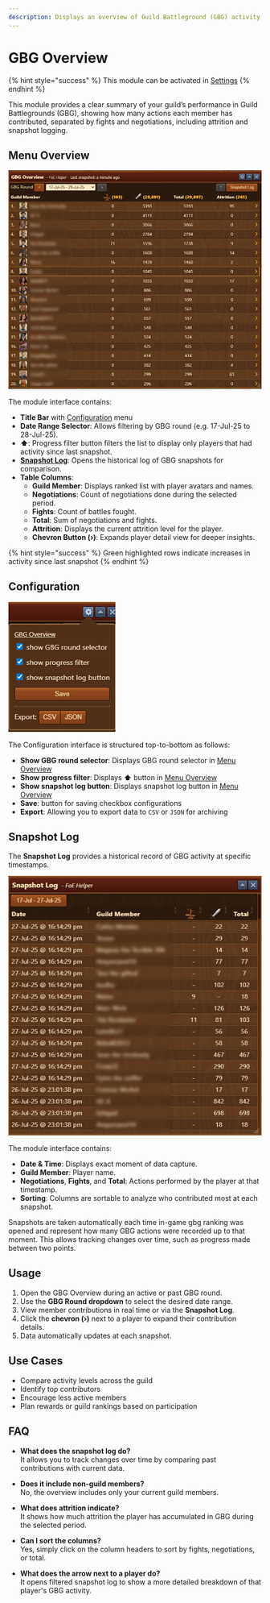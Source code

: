 ```yaml
---
description: Displays an overview of Guild Battleground (GBG) activity for each guild member, including fights, negotiations, total actions, and attrition rate.
---
```


# GBG Overview

{% hint style="success" %}
This module can be activated in [Settings](/en/module/settings/README.md#pop-ups-tab)
{% endhint %}

This module provides a clear summary of your guild’s performance in Guild Battlegrounds (GBG), showing how many actions each member has contributed, separated by fights and negotiations, including attrition and snapshot logging.

## Menu Overview

![Menu Overview](./.images/menu-structure.png)

The module interface contains:

- **Title Bar** with [Configuration](#configuration) menu
- **Date Range Selector**: Allows filtering by GBG round (e.g. 17-Jul-25 to 28-Jul-25).
- **⬆**: Progress filter button filters the list to display only players that had activity since last snapshot.
- [**Snapshot Log**](#snapshot-log): Opens the historical log of GBG snapshots for comparison.
- **Table Columns**:
  - **Guild Member**: Displays ranked list with player avatars and names.
  - **Negotiations**: Count of negotiations done during the selected period.
  - **Fights**: Count of battles fought.
  - **Total**: Sum of negotiations and fights.
  - **Attrition**: Displays the current attrition level for the player.
  - **Chevron Button (›)**: Expands player detail view for deeper insights.

{% hint style="success" %}
Green highlighted rows indicate increases in activity since last snapshot
{% endhint %}

## Configuration

![Configuration](./.images/menu-config.png)

The Configuration interface is structured top-to-bottom as follows:
- **Show GBG round selector**: Displays GBG round selector in [Menu Overview](#menu-overview)
- **Show progress filter**: Displays **⬆** button in [Menu Overview](#menu-overview)
- **Show snapshot log button**: Displays snapshot log button in [Menu Overview](#menu-overview)
- **Save**: button for saving checkbox configurations
- **Export**: Allowing you to export data to `CSV` or `JSON` for archiving

## Snapshot Log

The **Snapshot Log** provides a historical record of GBG activity at specific timestamps.

![Snapshot Log](./.images/menu-snapshot.png)

The module interface contains:

- **Date & Time**: Displays exact moment of data capture.
- **Guild Member**: Player name.
- **Negotiations**, **Fights**, and **Total**: Actions performed by the player at that timestamp.
- **Sorting**: Columns are sortable to analyze who contributed most at each snapshot.

Snapshots are taken automatically each time in-game gbg ranking was opened and represent how many GBG actions were recorded up to that moment. This allows tracking changes over time, such as progress made between two points.

## Usage

1. Open the GBG Overview during an active or past GBG round.
2. Use the **GBG Round dropdown** to select the desired date range.
3. View member contributions in real time or via the **Snapshot Log**.
4. Click the **chevron (›)** next to a player to expand their contribution details.
5. Data automatically updates at each snapshot.

## Use Cases

- Compare activity levels across the guild
- Identify top contributors
- Encourage less active members
- Plan rewards or guild rankings based on participation

## FAQ

- **What does the snapshot log do?**<br>
  It allows you to track changes over time by comparing past contributions with current data.

- **Does it include non-guild members?**<br>
  No, the overview includes only your current guild members.

- **What does attrition indicate?**<br>
  It shows how much attrition the player has accumulated in GBG during the selected period.

- **Can I sort the columns?**<br>
  Yes, simply click on the column headers to sort by fights, negotiations, or total.

- **What does the arrow next to a player do?**<br>
  It opens filtered snapshot log to show a more detailed breakdown of that player's GBG activity.